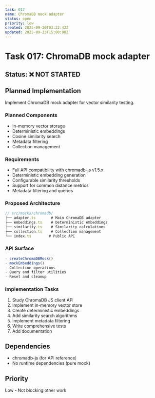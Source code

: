 ```yaml
---
task: 017
name: ChromaDB mock adapter
status: open
priority: low
created: 2025-09-20T03:22:42Z
updated: 2025-09-23T15:00:00Z
---
```


# Task 017: ChromaDB mock adapter

## Status: ❌ NOT STARTED

## Planned Implementation

Implement ChromaDB mock adapter for vector similarity testing.

### Planned Components

- In-memory vector storage
- Deterministic embeddings
- Cosine similarity search
- Metadata filtering
- Collection management

### Requirements

- Full API compatibility with chromadb-js v1.5.x
- Deterministic embedding generation
- Configurable similarity thresholds
- Support for common distance metrics
- Metadata filtering and queries

### Proposed Architecture

```typescript
// src/mocks/chromadb/
├── adapter.ts       # Main ChromaDB adapter
├── embeddings.ts    # Deterministic embeddings
├── similarity.ts    # Similarity calculations
├── collection.ts    # Collection management
└── index.ts        # Public API
```

### API Surface

```typescript
- createChromaDBMock()
- mockEmbeddings()
- Collection operations
- Query and filter utilities
- Reset and cleanup
```

### Implementation Tasks

1. Study ChromaDB JS client API
2. Implement in-memory vector store
3. Create deterministic embeddings
4. Add similarity search algorithms
5. Implement metadata filtering
6. Write comprehensive tests
7. Add documentation

## Dependencies

- chromadb-js (for API reference)
- No runtime dependencies (pure mock)

## Priority

Low - Not blocking other work
